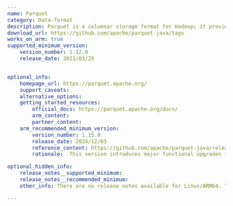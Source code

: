 ```yaml
---
name: Parquet
category: Data-format
description: Parquet is a columnar storage format for Hadoop; it provides efficient storage and encoding of data. Parquet-java contains the java implementation of the Parquet format.
download_url: https://github.com/apache/parquet-java/tags
works_on_arm: true
supported_minimum_version:
    version_number: 1.12.0
    release_date: 2021/03/25


optional_info:
    homepage_url: https://parquet.apache.org/
    support_caveats:
    alternative_options:
    getting_started_resources:
        official_docs: https://parquet.apache.org/docs/
        arm_content:
        partner_content:
    arm_recommended_minimum_version:
        version_number: 1.15.0
        release_date: 2024/12/03
        reference_content: https://github.com/apache/parquet-java/releases/tag/apache-parquet-1.15.0
        rationale:  This version introduces major functional upgrades including the new Parquet Joiner v2, enhanced vector I/O handling, and extended support for filter predicates with contains and not() logic. It simplifies ParquetWriter logic, improves exception handling, and enables column statistics toggling for more efficient writes. Notably, support was added for writing unencrypted files without Hadoop, and enhancements were made to Avro schema conversion and column renaming. The release also delivers a large wave of dependency upgrades, including Jackson 2.18.1, Guava 33.2.1, Arrow 17.0.0, Thrift 0.21.0, Snappy, and Commons Lang3, ensuring compatibility and performance across modern platforms.

optional_hidden_info:
    release_notes__supported_minimum:
    release_notes__recommended_minimum:
    other_info: There are no release notes available for Linux/ARM64. There is a PR merged to stop adding brotli-codec dependency for ARM64 builds (brotli-codec is not available for Linux/ARM64 according to the discussions in the following PR). Kindly find it [here](https://github.com/apache/parquet-java/pull/872/files). This patch is rolled out in parquet-java version 1.12.0. However, building still fails commonly on the Linux/ARM64 and Linux/AMD64 platforms since some of the other dependencies have been deprecated. These issues have been fixed in version 1.12.3, which has been successfully built on the Neoverse N1 based Linux/ARM64 platform.

---
```

